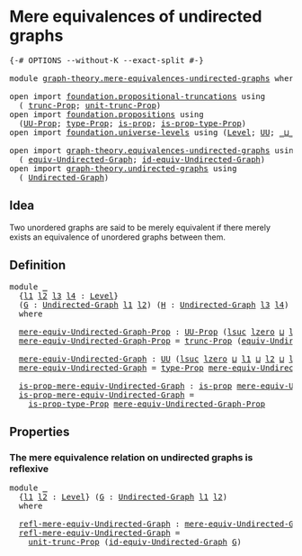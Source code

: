 # Mere equivalences of undirected graphs

<pre class="Agda"><a id="51" class="Symbol">{-#</a> <a id="55" class="Keyword">OPTIONS</a> <a id="63" class="Pragma">--without-K</a> <a id="75" class="Pragma">--exact-split</a> <a id="89" class="Symbol">#-}</a>

<a id="94" class="Keyword">module</a> <a id="101" href="graph-theory.mere-equivalences-undirected-graphs.html" class="Module">graph-theory.mere-equivalences-undirected-graphs</a> <a id="150" class="Keyword">where</a>

<a id="157" class="Keyword">open</a> <a id="162" class="Keyword">import</a> <a id="169" href="foundation.propositional-truncations.html" class="Module">foundation.propositional-truncations</a> <a id="206" class="Keyword">using</a>
  <a id="214" class="Symbol">(</a> <a id="216" href="foundation.propositional-truncations.html#2133" class="Function">trunc-Prop</a><a id="226" class="Symbol">;</a> <a id="228" href="foundation.propositional-truncations.html#1756" class="Postulate">unit-trunc-Prop</a><a id="243" class="Symbol">)</a>
<a id="245" class="Keyword">open</a> <a id="250" class="Keyword">import</a> <a id="257" href="foundation.propositions.html" class="Module">foundation.propositions</a> <a id="281" class="Keyword">using</a>
  <a id="289" class="Symbol">(</a><a id="290" href="foundation-core.propositions.html#1322" class="Function">UU-Prop</a><a id="297" class="Symbol">;</a> <a id="299" href="foundation-core.propositions.html#1424" class="Function">type-Prop</a><a id="308" class="Symbol">;</a> <a id="310" href="foundation-core.propositions.html#1246" class="Function">is-prop</a><a id="317" class="Symbol">;</a> <a id="319" href="foundation-core.propositions.html#1491" class="Function">is-prop-type-Prop</a><a id="336" class="Symbol">)</a>
<a id="338" class="Keyword">open</a> <a id="343" class="Keyword">import</a> <a id="350" href="foundation.universe-levels.html" class="Module">foundation.universe-levels</a> <a id="377" class="Keyword">using</a> <a id="383" class="Symbol">(</a><a id="384" href="Agda.Primitive.html#597" class="Postulate">Level</a><a id="389" class="Symbol">;</a> <a id="391" href="foundation-core.universe-levels.html#222" class="Primitive">UU</a><a id="393" class="Symbol">;</a> <a id="395" href="Agda.Primitive.html#810" class="Primitive Operator">_⊔_</a><a id="398" class="Symbol">;</a> <a id="400" href="Agda.Primitive.html#780" class="Primitive">lsuc</a><a id="404" class="Symbol">;</a> <a id="406" href="Agda.Primitive.html#764" class="Primitive">lzero</a><a id="411" class="Symbol">)</a>

<a id="414" class="Keyword">open</a> <a id="419" class="Keyword">import</a> <a id="426" href="graph-theory.equivalences-undirected-graphs.html" class="Module">graph-theory.equivalences-undirected-graphs</a> <a id="470" class="Keyword">using</a>
  <a id="478" class="Symbol">(</a> <a id="480" href="graph-theory.equivalences-undirected-graphs.html#1886" class="Function">equiv-Undirected-Graph</a><a id="502" class="Symbol">;</a> <a id="504" href="graph-theory.equivalences-undirected-graphs.html#4193" class="Function">id-equiv-Undirected-Graph</a><a id="529" class="Symbol">)</a>
<a id="531" class="Keyword">open</a> <a id="536" class="Keyword">import</a> <a id="543" href="graph-theory.undirected-graphs.html" class="Module">graph-theory.undirected-graphs</a> <a id="574" class="Keyword">using</a>
  <a id="582" class="Symbol">(</a> <a id="584" href="graph-theory.undirected-graphs.html#785" class="Function">Undirected-Graph</a><a id="600" class="Symbol">)</a>
</pre>
## Idea

Two unordered graphs are said to be merely equivalent if there merely exists an equivalence of unordered graphs between them.

## Definition

<pre class="Agda"><a id="766" class="Keyword">module</a> <a id="773" href="graph-theory.mere-equivalences-undirected-graphs.html#773" class="Module">_</a>
  <a id="777" class="Symbol">{</a><a id="778" href="graph-theory.mere-equivalences-undirected-graphs.html#778" class="Bound">l1</a> <a id="781" href="graph-theory.mere-equivalences-undirected-graphs.html#781" class="Bound">l2</a> <a id="784" href="graph-theory.mere-equivalences-undirected-graphs.html#784" class="Bound">l3</a> <a id="787" href="graph-theory.mere-equivalences-undirected-graphs.html#787" class="Bound">l4</a> <a id="790" class="Symbol">:</a> <a id="792" href="Agda.Primitive.html#597" class="Postulate">Level</a><a id="797" class="Symbol">}</a>
  <a id="801" class="Symbol">(</a><a id="802" href="graph-theory.mere-equivalences-undirected-graphs.html#802" class="Bound">G</a> <a id="804" class="Symbol">:</a> <a id="806" href="graph-theory.undirected-graphs.html#785" class="Function">Undirected-Graph</a> <a id="823" href="graph-theory.mere-equivalences-undirected-graphs.html#778" class="Bound">l1</a> <a id="826" href="graph-theory.mere-equivalences-undirected-graphs.html#781" class="Bound">l2</a><a id="828" class="Symbol">)</a> <a id="830" class="Symbol">(</a><a id="831" href="graph-theory.mere-equivalences-undirected-graphs.html#831" class="Bound">H</a> <a id="833" class="Symbol">:</a> <a id="835" href="graph-theory.undirected-graphs.html#785" class="Function">Undirected-Graph</a> <a id="852" href="graph-theory.mere-equivalences-undirected-graphs.html#784" class="Bound">l3</a> <a id="855" href="graph-theory.mere-equivalences-undirected-graphs.html#787" class="Bound">l4</a><a id="857" class="Symbol">)</a>
  <a id="861" class="Keyword">where</a>

  <a id="870" href="graph-theory.mere-equivalences-undirected-graphs.html#870" class="Function">mere-equiv-Undirected-Graph-Prop</a> <a id="903" class="Symbol">:</a> <a id="905" href="foundation-core.propositions.html#1322" class="Function">UU-Prop</a> <a id="913" class="Symbol">(</a><a id="914" href="Agda.Primitive.html#780" class="Primitive">lsuc</a> <a id="919" href="Agda.Primitive.html#764" class="Primitive">lzero</a> <a id="925" href="Agda.Primitive.html#810" class="Primitive Operator">⊔</a> <a id="927" href="graph-theory.mere-equivalences-undirected-graphs.html#778" class="Bound">l1</a> <a id="930" href="Agda.Primitive.html#810" class="Primitive Operator">⊔</a> <a id="932" href="graph-theory.mere-equivalences-undirected-graphs.html#781" class="Bound">l2</a> <a id="935" href="Agda.Primitive.html#810" class="Primitive Operator">⊔</a> <a id="937" href="graph-theory.mere-equivalences-undirected-graphs.html#784" class="Bound">l3</a> <a id="940" href="Agda.Primitive.html#810" class="Primitive Operator">⊔</a> <a id="942" href="graph-theory.mere-equivalences-undirected-graphs.html#787" class="Bound">l4</a><a id="944" class="Symbol">)</a>
  <a id="948" href="graph-theory.mere-equivalences-undirected-graphs.html#870" class="Function">mere-equiv-Undirected-Graph-Prop</a> <a id="981" class="Symbol">=</a> <a id="983" href="foundation.propositional-truncations.html#2133" class="Function">trunc-Prop</a> <a id="994" class="Symbol">(</a><a id="995" href="graph-theory.equivalences-undirected-graphs.html#1886" class="Function">equiv-Undirected-Graph</a> <a id="1018" href="graph-theory.mere-equivalences-undirected-graphs.html#802" class="Bound">G</a> <a id="1020" href="graph-theory.mere-equivalences-undirected-graphs.html#831" class="Bound">H</a><a id="1021" class="Symbol">)</a>

  <a id="1026" href="graph-theory.mere-equivalences-undirected-graphs.html#1026" class="Function">mere-equiv-Undirected-Graph</a> <a id="1054" class="Symbol">:</a> <a id="1056" href="foundation-core.universe-levels.html#222" class="Primitive">UU</a> <a id="1059" class="Symbol">(</a><a id="1060" href="Agda.Primitive.html#780" class="Primitive">lsuc</a> <a id="1065" href="Agda.Primitive.html#764" class="Primitive">lzero</a> <a id="1071" href="Agda.Primitive.html#810" class="Primitive Operator">⊔</a> <a id="1073" href="graph-theory.mere-equivalences-undirected-graphs.html#778" class="Bound">l1</a> <a id="1076" href="Agda.Primitive.html#810" class="Primitive Operator">⊔</a> <a id="1078" href="graph-theory.mere-equivalences-undirected-graphs.html#781" class="Bound">l2</a> <a id="1081" href="Agda.Primitive.html#810" class="Primitive Operator">⊔</a> <a id="1083" href="graph-theory.mere-equivalences-undirected-graphs.html#784" class="Bound">l3</a> <a id="1086" href="Agda.Primitive.html#810" class="Primitive Operator">⊔</a> <a id="1088" href="graph-theory.mere-equivalences-undirected-graphs.html#787" class="Bound">l4</a><a id="1090" class="Symbol">)</a>
  <a id="1094" href="graph-theory.mere-equivalences-undirected-graphs.html#1026" class="Function">mere-equiv-Undirected-Graph</a> <a id="1122" class="Symbol">=</a> <a id="1124" href="foundation-core.propositions.html#1424" class="Function">type-Prop</a> <a id="1134" href="graph-theory.mere-equivalences-undirected-graphs.html#870" class="Function">mere-equiv-Undirected-Graph-Prop</a>

  <a id="1170" href="graph-theory.mere-equivalences-undirected-graphs.html#1170" class="Function">is-prop-mere-equiv-Undirected-Graph</a> <a id="1206" class="Symbol">:</a> <a id="1208" href="foundation-core.propositions.html#1246" class="Function">is-prop</a> <a id="1216" href="graph-theory.mere-equivalences-undirected-graphs.html#1026" class="Function">mere-equiv-Undirected-Graph</a>
  <a id="1246" href="graph-theory.mere-equivalences-undirected-graphs.html#1170" class="Function">is-prop-mere-equiv-Undirected-Graph</a> <a id="1282" class="Symbol">=</a>
    <a id="1288" href="foundation-core.propositions.html#1491" class="Function">is-prop-type-Prop</a> <a id="1306" href="graph-theory.mere-equivalences-undirected-graphs.html#870" class="Function">mere-equiv-Undirected-Graph-Prop</a>
</pre>
## Properties

### The mere equivalence relation on undirected graphs is reflexive

<pre class="Agda"><a id="1436" class="Keyword">module</a> <a id="1443" href="graph-theory.mere-equivalences-undirected-graphs.html#1443" class="Module">_</a>
  <a id="1447" class="Symbol">{</a><a id="1448" href="graph-theory.mere-equivalences-undirected-graphs.html#1448" class="Bound">l1</a> <a id="1451" href="graph-theory.mere-equivalences-undirected-graphs.html#1451" class="Bound">l2</a> <a id="1454" class="Symbol">:</a> <a id="1456" href="Agda.Primitive.html#597" class="Postulate">Level</a><a id="1461" class="Symbol">}</a> <a id="1463" class="Symbol">(</a><a id="1464" href="graph-theory.mere-equivalences-undirected-graphs.html#1464" class="Bound">G</a> <a id="1466" class="Symbol">:</a> <a id="1468" href="graph-theory.undirected-graphs.html#785" class="Function">Undirected-Graph</a> <a id="1485" href="graph-theory.mere-equivalences-undirected-graphs.html#1448" class="Bound">l1</a> <a id="1488" href="graph-theory.mere-equivalences-undirected-graphs.html#1451" class="Bound">l2</a><a id="1490" class="Symbol">)</a>
  <a id="1494" class="Keyword">where</a>

  <a id="1503" href="graph-theory.mere-equivalences-undirected-graphs.html#1503" class="Function">refl-mere-equiv-Undirected-Graph</a> <a id="1536" class="Symbol">:</a> <a id="1538" href="graph-theory.mere-equivalences-undirected-graphs.html#1026" class="Function">mere-equiv-Undirected-Graph</a> <a id="1566" href="graph-theory.mere-equivalences-undirected-graphs.html#1464" class="Bound">G</a> <a id="1568" href="graph-theory.mere-equivalences-undirected-graphs.html#1464" class="Bound">G</a>
  <a id="1572" href="graph-theory.mere-equivalences-undirected-graphs.html#1503" class="Function">refl-mere-equiv-Undirected-Graph</a> <a id="1605" class="Symbol">=</a>
    <a id="1611" href="foundation.propositional-truncations.html#1756" class="Postulate">unit-trunc-Prop</a> <a id="1627" class="Symbol">(</a><a id="1628" href="graph-theory.equivalences-undirected-graphs.html#4193" class="Function">id-equiv-Undirected-Graph</a> <a id="1654" href="graph-theory.mere-equivalences-undirected-graphs.html#1464" class="Bound">G</a><a id="1655" class="Symbol">)</a>
</pre>